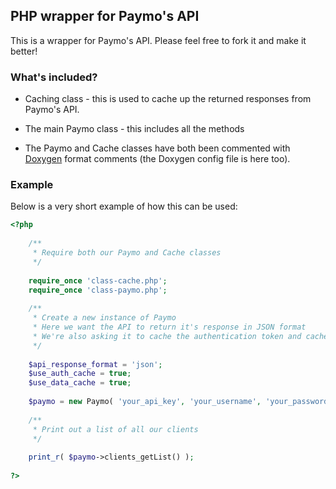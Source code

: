 ## PHP wrapper for Paymo's API

This is a wrapper for Paymo's API. Please feel free to fork it and make it better!

### What's included?

- Caching class - this is used to cache up the returned responses from Paymo's API.

- The main Paymo class - this includes all the methods 

- The Paymo and Cache classes have both been commented with [Doxygen](http://www.stack.nl/~dimitri/doxygen/) format comments (the Doxygen config file is here too).

### Example

Below is a very short example of how this can be used:

```php
<?php
	
	/**
	 * Require both our Paymo and Cache classes
	 */
	 
	require_once 'class-cache.php';
	require_once 'class-paymo.php';
	
	/**
	 * Create a new instance of Paymo
	 * Here we want the API to return it's response in JSON format
	 * We're also asking it to cache the authentication token and cache the API response
	 */
	
	$api_response_format = 'json';
	$use_auth_cache = true;
	$use_data_cache = true;
	
	$paymo = new Paymo( 'your_api_key', 'your_username', 'your_password', $use_auth_cache, $use_data_cache, $api_response_format );
	
	/**
	 * Print out a list of all our clients
	 */
	 
	print_r( $paymo->clients_getList() );
	
?>
```
